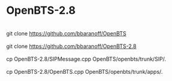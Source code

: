 # OpenBTS-2.8
<br>git clone https://github.com/bbaranoff/OpenBTS</br>
<br>git clone https://github.com/bbaranoff/OpenBTS-2.8</br>
<br>cp OpenBTS-2.8/SIPMessage.cpp OpenBTS/openbts/trunk/SIP/.</br>
<br>cp OpenBTS-2.8/OpenBTS.cpp OpenBTS/openbts/trunk/apps/.</br>
